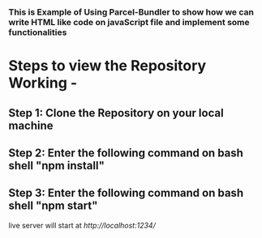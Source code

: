 ### This is Example of Using Parcel-Bundler to show how we can write HTML like code on javaScript file and implement some functionalities

# Steps to view the Repository Working - 

## Step 1: Clone the Repository on your local machine
## Step 2: Enter the following command on bash shell "npm install"
## Step 3: Enter the following command on bash shell "npm start"

live server will start at _http://localhost:1234/_
